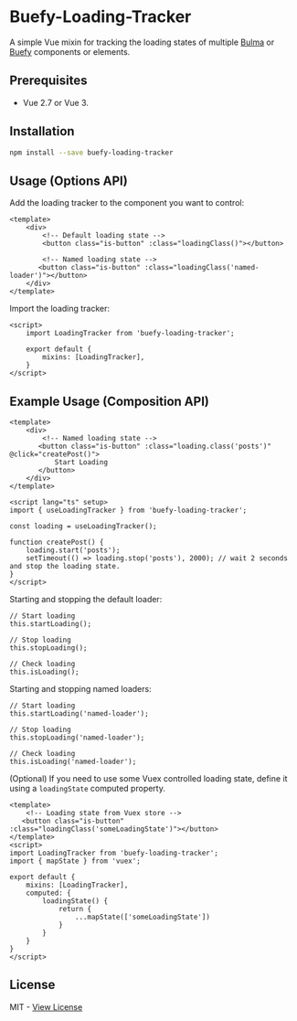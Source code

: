 # Buefy-Loading-Tracker

A simple Vue mixin for tracking the loading states of multiple [Bulma](https://bulma.io/) or 
[Buefy](https://buefy.github.io/#/) components or elements.

## Prerequisites
- Vue 2.7 or Vue 3.

## Installation
```bash
npm install --save buefy-loading-tracker
```

## Usage (Options API)

Add the loading tracker to the component you want to control:
```vue
<template>
    <div>
        <!-- Default loading state -->
        <button class="is-button" :class="loadingClass()"></button>
        
        <!-- Named loading state -->
       <button class="is-button" :class="loadingClass('named-loader')"></button>
    </div>
</template>
```

Import the loading tracker:
```vue
<script>
    import LoadingTracker from 'buefy-loading-tracker';
    
    export default {
        mixins: [LoadingTracker],
    }
</script>
```

## Example Usage (Composition API)
```vue
<template>
    <div>
        <!-- Named loading state -->
       <button class="is-button" :class="loading.class('posts')" @click="createPost()">
           Start Loading
       </button>
    </div>
</template>

<script lang="ts" setup>
import { useLoadingTracker } from 'buefy-loading-tracker';

const loading = useLoadingTracker();

function createPost() {
    loading.start('posts');
    setTimeout(() => loading.stop('posts'), 2000); // wait 2 seconds and stop the loading state.
}
</script>
```

Starting and stopping the default loader:
```es6
// Start loading
this.startLoading();

// Stop loading
this.stopLoading();

// Check loading
this.isLoading();
```

Starting and stopping named loaders:
```es6
// Start loading
this.startLoading('named-loader');

// Stop loading
this.stopLoading('named-loader');

// Check loading
this.isLoading('named-loader');
```

(Optional) If you need to use some Vuex controlled loading state, define it using a `loadingState` computed property.
```vue
<template>
    <!-- Loading state from Vuex store -->
   <button class="is-button" :class="loadingClass('someLoadingState')"></button>
</template>
<script>
import LoadingTracker from 'buefy-loading-tracker';
import { mapState } from 'vuex';

export default {
    mixins: [LoadingTracker],
    computed: {
        loadingState() {
            return {
                ...mapState(['someLoadingState'])
            }
        }
    }
}
</script>
```




## License
MIT - [View License](https://github.com/JorgenVatle/buefy-loading-tracker/blob/master/LICENSE)
